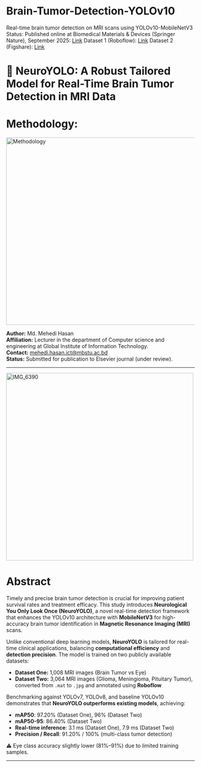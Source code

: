 # Brain-Tumor-Detection-YOLOv10
Real-time brain tumor detection on MRI scans using YOLOv10-MobileNetV3
Status: Published online at Biomedical Materials & Devices (Springer Nature), September 2025: [Link](https://rdcu.be/eFiOm)
Dataset 1 (Roboflow): [Link](https://app.roboflow.com/computer-vision-by-mehedi/brain-tumour-detection-mri/models/brain-tumour-detection-mri/1)
Dataset 2 (Figshare): [Link](https://app.roboflow.com/computer-vision-by-mehedi/brain-tumor-detection-mri-6677c/4)

# 🧠 NeuroYOLO: A Robust Tailored Model for Real-Time Brain Tumor Detection in MRI Data
# Methodology:


<img width="700" height="500" alt="Methodology" src="https://github.com/user-attachments/assets/36b0ee3b-afa0-42d9-a8f6-114e3806e1da" />

**Author:** Md. Mehedi Hasan  
**Affiliation:** Lecturer in the department of Computer science and engineering at Global Institute of Information Technology.  
**Contact:** mehedi.hasan.ict@mbstu.ac.bd  
**Status:** Submitted for publication to Elsevier journal (under review).

---
<img width="500" height="500" alt="IMG_6390" src="https://github.com/user-attachments/assets/cd3ad94b-231e-4c13-90e5-da7de905868f" />


# Abstract

Timely and precise brain tumor detection is crucial for improving patient survival rates and treatment efficacy. This study introduces **Neurological You Only Look Once (NeuroYOLO)**, a novel real-time detection framework that enhances the YOLOv10 architecture with **MobileNetV3** for high-accuracy brain tumor identification in **Magnetic Resonance Imaging (MRI)** scans.

Unlike conventional deep learning models, **NeuroYOLO** is tailored for real-time clinical applications, balancing **computational efficiency** and **detection precision**. The model is trained on two publicly available datasets:

- **Dataset One:** 1,008 MRI images (Brain Tumor vs Eye)
- **Dataset Two:** 3,064 MRI images (Glioma, Meningioma, Pituitary Tumor), converted from `.mat` to `.jpg` and annotated using **Roboflow**

Benchmarking against YOLOv7, YOLOv8, and baseline YOLOv10 demonstrates that **NeuroYOLO outperforms existing models**, achieving:
- **mAP50**: 97.20% (Dataset One), 96% (Dataset Two)
- **mAP50-95**: 86.40% (Dataset Two)
- **Real-time inference**: 3.1 ms (Dataset One), 7.9 ms (Dataset Two)
- **Precision / Recall**: 91.20% / 100% (multi-class tumor detection)

⚠️ Eye class accuracy slightly lower (81%–91%) due to limited training samples.

---


